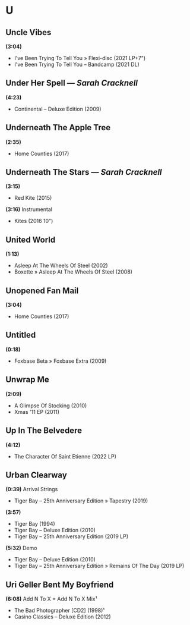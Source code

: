 # U

## Uncle Vibes

**(3:04)**

* I've Been Trying To Tell You » Flexi-disc (2021 LP+7")
* I've Been Trying To Tell You – Bandcamp (2021 DL)

## Under Her Spell — *Sarah Cracknell*

**(4:23)**

* Continental – Deluxe Edition (2009)

## Underneath The Apple Tree

**(2:35)**

* Home Counties (2017)

## Underneath The Stars — *Sarah Cracknell*

**(3:15)**

* Red Kite (2015)

**(3:16)** Instrumental

* Kites (2016 10")

## United World

**(1:13)**

* Asleep At The Wheels Of Steel (2002)
* Boxette » Asleep At The Wheels Of Steel (2008)

## Unopened Fan Mail

**(3:04)**

* Home Counties (2017)

## Untitled

**(0:18)**

* Foxbase Beta » Foxbase Extra (2009)

## Unwrap Me

**(2:09)**

* A Glimpse Of Stocking (2010)
* Xmas '11 EP (2011)

## Up In The Belvedere

**(4:12)**

* The Character Of Saint Etienne (2022 LP)

## Urban Clearway

**(0:39)** Arrival Strings

* Tiger Bay – 25th Anniversary Edition » Tapestry (2019)

**(3:57)**

* Tiger Bay (1994)
* Tiger Bay – Deluxe Edition (2010)
* Tiger Bay – 25th Anniversary Edition (2019 LP)

**(5:32)** Demo

* Tiger Bay – Deluxe Edition (2010)
* Tiger Bay – 25th Anniversary Edition » Remains Of The Day (2019 LP)

## Uri Geller Bent My Boyfriend

**(6:08)** Add N To X = Add N To X Mix¹

* The Bad Photographer [CD2] (1998)¹
* Casino Classics – Deluxe Edition (2012)
